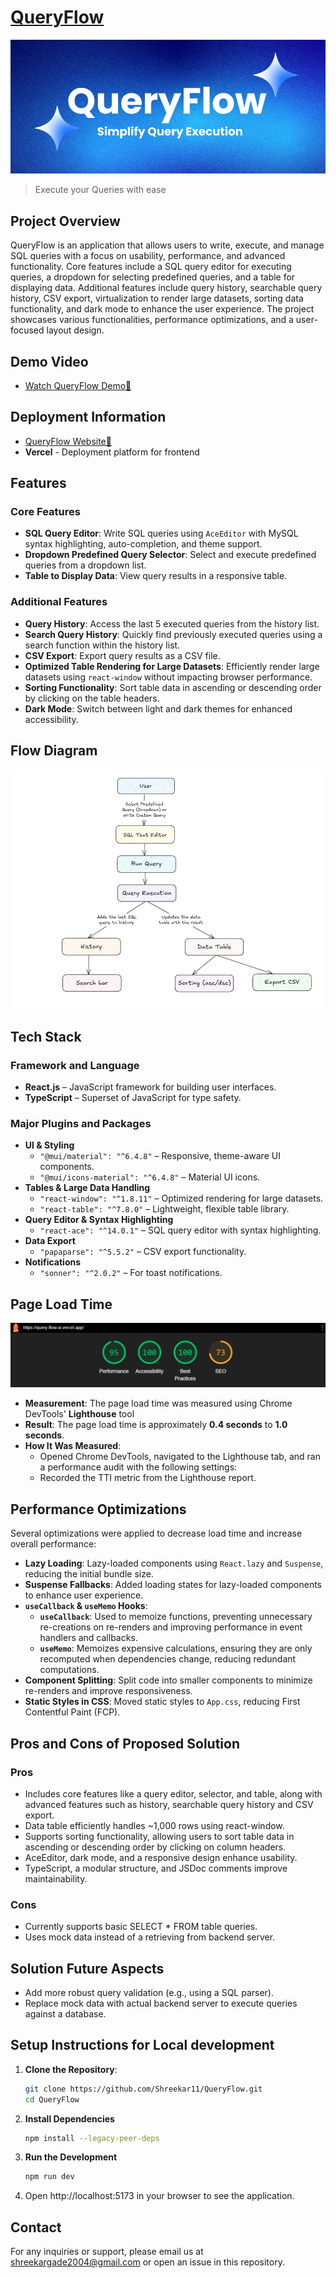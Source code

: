 # [QueryFlow](https://query-flow-xi.vercel.app)

![Header Section](screenshots/banner.png)

> Execute your Queries with ease

## Project Overview

QueryFlow is an application that allows users to write, execute, and manage SQL queries with a focus on usability, performance, and advanced functionality. Core features include a SQL query editor for executing queries, a dropdown for selecting predefined queries, and a table for displaying data. Additional features include query history, searchable query history, CSV export, virtualization to render large datasets, sorting data functionality, and dark mode to enhance the user experience. The project showcases various functionalities, performance optimizations, and a user-focused layout design.

## Demo Video

- [Watch QueryFlow Demo🚀](https://www.loom.com/share/eeff27b80f294b47b6068b6178b4de08?sid=64550084-4579-4b8b-9140-37b4a1eabf85)

## Deployment Information

- [QueryFlow Website🚀](https://query-flow-xi.vercel.app/)
- **Vercel** - Deployment platform for frontend

## Features

### Core Features
- **SQL Query Editor**: Write SQL queries using `AceEditor` with MySQL syntax highlighting, auto-completion, and theme support.
- **Dropdown Predefined Query Selector**: Select and execute predefined queries from a dropdown list.
- **Table to Display Data**: View query results in a responsive table.

### Additional Features
- **Query History**: Access the last 5 executed queries from the history list.
- **Search Query History**: Quickly find previously executed queries using a search function within the history list.
- **CSV Export**: Export query results as a CSV file.
- **Optimized Table Rendering for Large Datasets**: Efficiently render large datasets using `react-window` without impacting browser performance.
- **Sorting Functionality**: Sort table data in ascending or descending order by clicking on the table headers.
- **Dark Mode**: Switch between light and dark themes for enhanced accessibility.


## Flow Diagram

![Architecture Diagram](screenshots/flow-diagram.png)

## Tech Stack

### Framework and Language
- **React.js** – JavaScript framework for building user interfaces.
- **TypeScript** – Superset of JavaScript for type safety.

### Major Plugins and Packages
- **UI & Styling**
  - `"@mui/material": "^6.4.8"` – Responsive, theme-aware UI components.
  - `"@mui/icons-material": "^6.4.8"` – Material UI icons.
- **Tables & Large Data Handling**
  - `"react-window": "^1.8.11"` – Optimized rendering for large datasets.
  - `"react-table": "^7.8.0"` – Lightweight, flexible table library.
- **Query Editor & Syntax Highlighting**
  - `"react-ace": "^14.0.1"` – SQL query editor with syntax highlighting.
- **Data Export**
  - `"papaparse": "^5.5.2"` – CSV export functionality.
- **Notifications**
  - `"sonner": "^2.0.2"` – For toast notifications.

## Page Load Time

![Performance Diagram](screenshots/performance.png)

- **Measurement**: The page load time was measured using Chrome DevTools' **Lighthouse** tool
- **Result**: The page load time is approximately **0.4 seconds** to **1.0 seconds**.
- **How It Was Measured**:
  - Opened Chrome DevTools, navigated to the Lighthouse tab, and ran a performance audit with the following settings:
  - Recorded the TTI metric from the Lighthouse report.

## Performance Optimizations

Several optimizations were applied to decrease load time and increase overall performance:

- **Lazy Loading**: Lazy-loaded components using `React.lazy` and `Suspense`, reducing the initial bundle size.
- **Suspense Fallbacks**: Added loading states for lazy-loaded components to enhance user experience.
- **`useCallback` & `useMemo` Hooks**:  
  - **`useCallback`**: Used to memoize functions, preventing unnecessary re-creations on re-renders and improving performance in event handlers and callbacks.  
  - **`useMemo`**: Memoizes expensive calculations, ensuring they are only recomputed when dependencies change, reducing redundant computations.
- **Component Splitting**: Split code into smaller components to minimize re-renders and improve responsiveness.
- **Static Styles in CSS**: Moved static styles to `App.css`, reducing First Contentful Paint (FCP).

## Pros and Cons of Proposed Solution

### Pros

- Includes core features like a query editor, selector, and table, along with advanced features such as history, searchable query history and CSV export.
- Data table efficiently handles ~1,000 rows using react-window.
- Supports sorting functionality, allowing users to sort table data in ascending or descending order by clicking on column headers.
- AceEditor, dark mode, and a responsive design enhance usability.
- TypeScript, a modular structure, and JSDoc comments improve maintainability.

### Cons

- Currently supports basic SELECT \* FROM table queries.
- Uses mock data instead of a retrieving from backend server.

## Solution Future Aspects

- Add more robust query validation (e.g., using a SQL parser).
- Replace mock data with actual backend server to execute queries against a database.

## Setup Instructions for Local development

1. **Clone the Repository**:

   ```bash
   git clone https://github.com/Shreekar11/QueryFlow.git
   cd QueryFlow
   ```

2. **Install Dependencies**

   ```bash
   npm install --legacy-peer-deps
   ```

3. **Run the Development**

   ```bash
   npm run dev
   ```

4. Open http://localhost:5173 in your browser to see the application.

## Contact

For any inquiries or support, please email us at shreekargade2004@gmail.com or open an issue in this repository.

